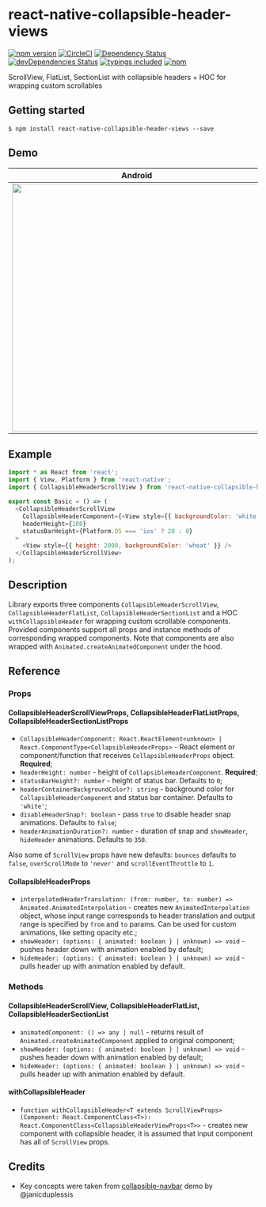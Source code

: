 # react-native-collapsible-header-views
[![npm version](https://badge.fury.io/js/react-native-collapsible-header-views.svg?t=1495378566925)](https://badge.fury.io/js/react-native-collapsible-header-views)
[![CircleCI](https://circleci.com/gh/iyegoroff/react-native-collapsible-header-views.svg?style=svg)](https://circleci.com/gh/iyegoroff/react-native-collapsible-header-views)
[![Dependency Status](https://david-dm.org/iyegoroff/react-native-collapsible-header-views.svg?t=1495378566925)](https://david-dm.org/iyegoroff/react-native-collapsible-header-views)
[![devDependencies Status](https://david-dm.org/iyegoroff/react-native-collapsible-header-views/dev-status.svg)](https://david-dm.org/iyegoroff/react-native-collapsible-header-views?type=dev)
[![typings included](https://img.shields.io/badge/typings-included-brightgreen.svg?t=1495378566925)](src/index.d.ts)
[![npm](https://img.shields.io/npm/l/express.svg?t=1495378566925)](https://www.npmjs.com/package/react-native-collapsible-header-views)

ScrollView, FlatList, SectionList with collapsible headers + HOC for wrapping custom scrollables

## Getting started

`$ npm install react-native-collapsible-header-views --save`

## Demo

 Android                                       |  iOS
:---------------------------------------------:|:---------------------------------------------:
<img src="https://raw.githubusercontent.com/iyegoroff/react-native-collapsible-header-views/master/demo/android.gif" align="left" height="500">  |  <img src="https://raw.githubusercontent.com/iyegoroff/react-native-collapsible-header-views/master/demo/ios.gif" align="right" height="500">

## Example

```javascript
import * as React from 'react';
import { View, Platform } from 'react-native';
import { CollapsibleHeaderScrollView } from 'react-native-collapsible-header-views';

export const Basic = () => (
  <CollapsibleHeaderScrollView
    CollapsibleHeaderComponent={<View style={{ backgroundColor: 'white' }} />}
    headerHeight={100}
    statusBarHeight={Platform.OS === 'ios' ? 20 : 0}
  >
    <View style={{ height: 2000, backgroundColor: 'wheat' }} />
  </CollapsibleHeaderScrollView>
);
```

## Description

Library exports three components `CollapsibleHeaderScrollView`, `CollapsibleHeaderFlatList`,
`CollapsibleHeaderSectionList` and a HOC `withCollapsibleHeader` for wrapping custom scrollable
components. Provided components support all props and instance methods of corresponding wrapped
components. Note that components are also wrapped with `Animated.createAnimatedComponent` under the
hood.

## Reference

### Props

#### CollapsibleHeaderScrollViewProps, CollapsibleHeaderFlatListProps, CollapsibleHeaderSectionListProps

- `CollapsibleHeaderComponent: React.ReactElement<unknown> | React.ComponentType<CollapsibleHeaderProps>` -
  React element or component/function that receives `CollapsibleHeaderProps` object. <strong>Required</strong>;
- `headerHeight: number` - height of `CollapsibleHeaderComponent`. <strong>Required</strong>;
- `statusBarHeight?: number` - height of status bar. Defaults to `0`;
- `headerContainerBackgroundColor?: string` - background color for `CollapsibleHeaderComponent` and
  status bar container. Defaults to `'white'`;
- `disableHeaderSnap?: boolean` - pass `true` to disable header snap animations. Defaults to `false`;
- `headerAnimationDuration?: number` - duration of snap and `showHeader`, `hideHeader` animations.
  Defaults to `350`.

Also some of `ScrollView` props have new defaults: `bounces` defaults to `false`, `overScrollMode`
to `'never'` and `scrollEventThrottle` to `1`.

#### CollapsibleHeaderProps

- `interpolatedHeaderTranslation: (from: number, to: number) => Animated.AnimatedInterpolation` -
  creates new `AnimatedInterpolation` object, whose input range corresponds to header translation and
  output range is specified by `from` and `to` params. Can be used for custom animations, like setting
  opacity etc.;
- `showHeader: (options: { animated: boolean } | unknown) => void` - pushes header down with animation
  enabled by default;
- `hideHeader: (options: { animated: boolean } | unknown) => void` - pulls header up with animation 
  enabled by default.

### Methods

#### CollapsibleHeaderScrollView, CollapsibleHeaderFlatList, CollapsibleHeaderSectionList

- `animatedComponent: () => any | null` - returns result of `Animated.createAnimatedComponent` applied
  to original component;
- `showHeader: (options: { animated: boolean } | unknown) => void` - pushes header down with animation
  enabled by default;
- `hideHeader: (options: { animated: boolean } | unknown) => void` - pulls header up with animation 
  enabled by default.

#### withCollapsibleHeader

- `function withCollapsibleHeader<T extends ScrollViewProps>(Component: React.ComponentClass<T>): React.ComponentClass<CollapsibleHeaderViewProps<T>>` -
  creates new component with collapsible header, it is assumed that input component has all of `ScrollView` props.


## Credits

- Key concepts were taken from [collapsible-navbar](https://github.com/janicduplessis/collapsible-navbar)
  demo by @janicduplessis
